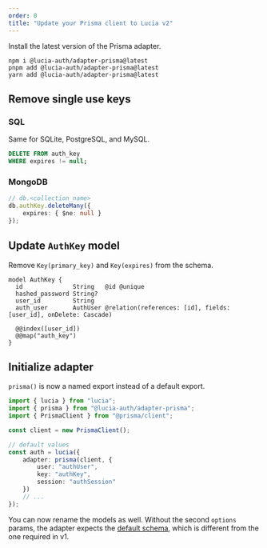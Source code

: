 ```yaml
---
order: 0
title: "Update your Prisma client to Lucia v2"
---
```


Install the latest version of the Prisma adapter.

```
npm i @lucia-auth/adapter-prisma@latest
pnpm add @lucia-auth/adapter-prisma@latest
yarn add @lucia-auth/adapter-prisma@latest
```

## Remove single use keys

### SQL

Same for SQLite, PostgreSQL, and MySQL.

```sql
DELETE FROM auth_key
WHERE expires != null;
```

### MongoDB

```ts
// db.<collection_name>
db.authKey.deleteMany({
	expires: { $ne: null }
});
```

## Update `AuthKey` model

Remove `Key(primary_key)` and `Key(expires)` from the schema.

```prisma
model AuthKey {
  id              String   @id @unique
  hashed_password String?
  user_id         String
  auth_user       AuthUser @relation(references: [id], fields: [user_id], onDelete: Cascade)

  @@index([user_id])
  @@map("auth_key")
}
```

## Initialize adapter

`prisma()` is now a named export instead of a default export.

```ts
import { lucia } from "lucia";
import { prisma } from "@lucia-auth/adapter-prisma";
import { PrismaClient } from "@prisma/client";

const client = new PrismaClient();

// default values
const auth = lucia({
	adapter: prisma(client, {
		user: "authUser",
		key: "authKey",
		session: "authSession"
	})
	// ...
});
```

You can now rename the models as well. Without the second `options` params, the adapter expects the [default schema](/database-adapters/prisma#prisma-schema), which is different from the one required in v1.
